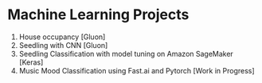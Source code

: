 # Machine Learning Projects

1. House occupancy [Gluon]
2. Seedling with CNN [Gluon]
3. Seedling Classification with model tuning on Amazon SageMaker [Keras]
4. Music Mood Classification using Fast.ai and Pytorch [Work in Progress]
